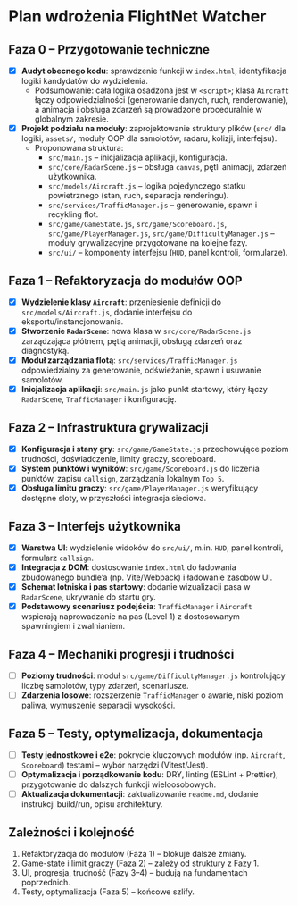 # Plan wdrożenia FlightNet Watcher

## Faza 0 – Przygotowanie techniczne
- [x] **Audyt obecnego kodu**: sprawdzenie funkcji w `index.html`, identyfikacja logiki kandydatów do wydzielenia.
  - Podsumowanie: cała logika osadzona jest w `<script>`; klasa `Aircraft` łączy odpowiedzialności (generowanie danych, ruch, renderowanie), a animacja i obsługa zdarzeń są prowadzone proceduralnie w globalnym zakresie.
- [x] **Projekt podziału na moduły**: zaprojektowanie struktury plików (`src/` dla logiki, `assets/`, moduły OOP dla samolotów, radaru, kolizji, interfejsu).
  - Proponowana struktura:
    - `src/main.js` – inicjalizacja aplikacji, konfiguracja.
    - `src/core/RadarScene.js` – obsługa `canvas`, pętli animacji, zdarzeń użytkownika.
    - `src/models/Aircraft.js` – logika pojedynczego statku powietrznego (stan, ruch, separacja renderingu).
    - `src/services/TrafficManager.js` – generowanie, spawn i recykling flot.
    - `src/game/GameState.js`, `src/game/Scoreboard.js`, `src/game/PlayerManager.js`, `src/game/DifficultyManager.js` – moduły grywalizacyjne przygotowane na kolejne fazy.
    - `src/ui/` – komponenty interfejsu (`HUD`, panel kontroli, formularze).

## Faza 1 – Refaktoryzacja do modułów OOP
- [x] **Wydzielenie klasy `Aircraft`**: przeniesienie definicji do `src/models/Aircraft.js`, dodanie interfejsu do eksportu/instancjonowania.
- [x] **Stworzenie `RadarScene`**: nowa klasa w `src/core/RadarScene.js` zarządzająca płótnem, pętlą animacji, obsługą zdarzeń oraz diagnostyką.
- [x] **Moduł zarządzania flotą**: `src/services/TrafficManager.js` odpowiedzialny za generowanie, odświeżanie, spawn i usuwanie samolotów.
- [x] **Inicjalizacja aplikacji**: `src/main.js` jako punkt startowy, który łączy `RadarScene`, `TrafficManager` i konfigurację.

## Faza 2 – Infrastruktura grywalizacji
- [x] **Konfiguracja i stany gry**: `src/game/GameState.js` przechowujące poziom trudności, doświadczenie, limity graczy, scoreboard.
- [x] **System punktów i wyników**: `src/game/Scoreboard.js` do liczenia punktów, zapisu `callsign`, zarządzania lokalnym `Top 5`.
- [x] **Obsługa limitu graczy**: `src/game/PlayerManager.js` weryfikujący dostępne sloty, w przyszłości integracja sieciowa.

## Faza 3 – Interfejs użytkownika
- [x] **Warstwa UI**: wydzielenie widoków do `src/ui/`, m.in. `HUD`, panel kontroli, formularz `callsign`.
- [x] **Integracja z DOM**: dostosowanie `index.html` do ładowania zbudowanego bundle’a (np. Vite/Webpack) i ładowanie zasobów UI.
- [x] **Schemat lotniska i pas startowy**: dodanie wizualizacji pasa w `RadarScene`, ukrywanie do startu gry.
- [x] **Podstawowy scenariusz podejścia**: `TrafficManager` i `Aircraft` wspierają naprowadzanie na pas (Level 1) z dostosowanym spawningiem i zwalnianiem.

## Faza 4 – Mechaniki progresji i trudności
- [ ] **Poziomy trudności**: moduł `src/game/DifficultyManager.js` kontrolujący liczbę samolotów, typy zdarzeń, scenariusze.
- [ ] **Zdarzenia losowe**: rozszerzenie `TrafficManager` o awarie, niski poziom paliwa, wymuszenie separacji wysokości.

## Faza 5 – Testy, optymalizacja, dokumentacja
- [ ] **Testy jednostkowe i e2e**: pokrycie kluczowych modułów (np. `Aircraft`, `Scoreboard`) testami – wybór narzędzi (Vitest/Jest).
- [ ] **Optymalizacja i porządkowanie kodu**: DRY, linting (ESLint + Prettier), przygotowanie do dalszych funkcji wieloosobowych.
- [ ] **Aktualizacja dokumentacji**: zaktualizowanie `readme.md`, dodanie instrukcji build/run, opisu architektury.

## Zależności i kolejność
1. Refaktoryzacja do modułów (Faza 1) – blokuje dalsze zmiany.
2. Game-state i limit graczy (Faza 2) – zależy od struktury z Fazy 1.
3. UI, progresja, trudność (Fazy 3–4) – budują na fundamentach poprzednich.
4. Testy, optymalizacja (Faza 5) – końcowe szlify.
